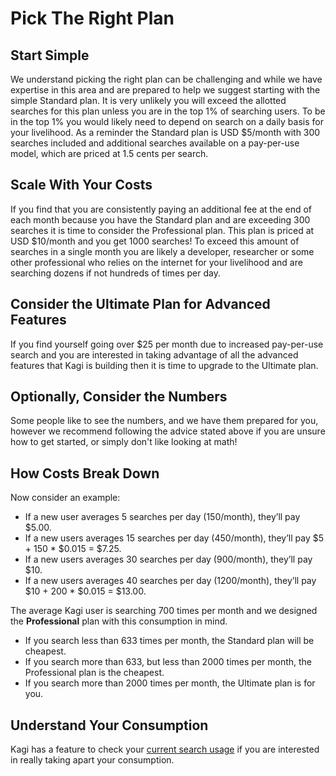 # Pick The Right Plan

## Start Simple

We understand picking the right plan can be challenging and while we have expertise in this area and are prepared to help we suggest starting with the simple Standard plan. It is very unlikely you will exceed the allotted searches for this plan unless you are in the top 1% of searching users. To be in the top 1% you would likely need to depend on search on a daily basis for your livelihood. As a reminder the Standard plan is USD $5/month with 300 searches included and additional searches available on a pay-per-use model, which are priced at 1.5 cents per search.

## Scale With Your Costs

If you find that you are consistently paying an additional fee at the end of each month because you have the Standard plan and are exceeding 300 searches it is time to consider the Professional plan. This plan is priced at USD $10/month and you get 1000 searches! To exceed this amount of searches in a single month you are likely a developer, researcher or some other professional who relies on the internet for your livelihood and are searching dozens if not hundreds of times per day.

## Consider the Ultimate Plan for Advanced Features

If you find yourself going over $25 per month due to increased pay-per-use search and you are interested in taking advantage of all the advanced features that Kagi is building then it is time to upgrade to the Ultimate plan.

## Optionally, Consider the Numbers

Some people like to see the numbers, and we have them prepared for you, however we recommend following the advice stated above if you are unsure how to get started, or simply don't like looking at math!

## How Costs Break Down

Now consider an example:

* If a new user averages 5 searches per day (150/month), they’ll pay $5.00.
* If a new users averages 15 searches per day (450/month), they’ll pay $5 + 150 * $0.015 = $7.25.
* If a new users averages 30 searches per day (900/month), they’ll pay $10.
* If a new users averages 40 searches per day (1200/month), they’ll pay $10 + 200 * $0.015 = $13.00.

The average Kagi user is searching 700 times per month and we designed the **Professional** plan with this consumption in mind.

* If you search less than 633 times per month, the Standard plan will be cheapest.
* If you search more than 633, but less than 2000 times per month, the Professional plan is the cheapest.
* If you search more than 2000 times per month, the Ultimate plan is for you.

## Understand Your Consumption

Kagi has a feature to check your [current search usage](https://kagi.com/settings?p=consumption) if you are interested in really taking apart your consumption.
